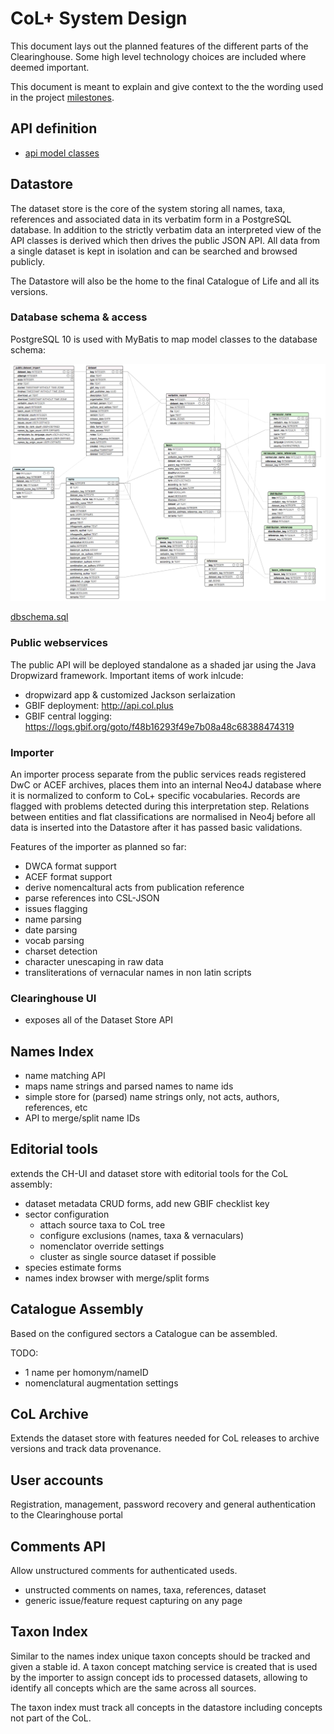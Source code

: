 # CoL+ System Design

This document lays out the planned features of the different parts of the Clearinghouse.
Some high level technology choices are included where deemed important.

This document is meant to explain and give context to the the wording used 
in the project [milestones](https://github.com/Sp2000/colplus/milestones?direction=asc&sort=due_date).



## API definition

- [api model classes](https://github.com/Sp2000/colplus-backend/tree/master/colplus-api) 


## Datastore
The dataset store is the core of the system storing all names, taxa, references and associated data in its verbatim form in a PostgreSQL database.
In addition to the strictly verbatim data an interpreted view of the API classes is derived which then drives the public JSON API. 
All data from a single dataset is kept in isolation and can be searched and browsed publicly.

The Datastore will also be the home to the final Catalogue of Life and all its versions.


### Database schema & access
PostgreSQL 10 is used with MyBatis to map model classes to the database schema:

![db schema](dbschema.png)

[dbschema.sql](https://github.com/Sp2000/colplus-backend/blob/master/colplus-dao/src/main/resources/org/col/db/dbschema.sql)



### Public webservices
The public API will be deployed standalone as a shaded jar using the Java Dropwizard framework.
Important items of work inlcude:

- dropwizard app & customized Jackson serlaization
- GBIF deployment: http://api.col.plus
- GBIF central logging: https://logs.gbif.org/goto/f48b16293f49e7b08a48c68388474319


### Importer
An importer process separate from the public services reads registered DwC or ACEF archives, places them into an internal Neo4J database where it is normalized to conform to CoL+ specific vocabularies.
Records are flagged with problems detected during this interpretation step. 
Relations between entities and flat classifications are normalised in Neo4j before all data is inserted into the Datastore after it has passed basic validations.

Features of the importer as planned so far:

- DWCA format support
- ACEF format support
- derive nomencaltural acts from publication reference
- parse references into CSL-JSON
- issues flagging
- name parsing
- date parsing
- vocab parsing
- charset detection
- character unescaping in raw data
- transliterations of vernacular names in non latin scripts


### Clearinghouse UI 
- exposes all of the Dataset Store API


## Names Index
- name matching API
- maps name strings and parsed names to name ids
- simple store for (parsed) name strings only, not acts, authors, references, etc
- API to merge/split name IDs



## Editorial tools
extends the CH-UI and dataset store with editorial tools for the CoL assembly:

- dataset metadata CRUD forms, add new GBIF checklist key
- sector configuration
  - attach source taxa to CoL tree
  - configure exclusions (names, taxa & vernaculars)
  - nomenclator override settings
  - cluster as single source dataset if possible
- species estimate forms
- names index browser with merge/split forms



## Catalogue Assembly
Based on the configured sectors a Catalogue can be assembled.

TODO:
- 1 name per homonym/nameID
- nomenclatural augmentation settings



## CoL Archive
Extends the dataset store with features needed for CoL releases
to archive versions and track data provenance.


## User accounts
Registration, management, password recovery and general authentication to the Clearinghouse portal


## Comments API
Allow unstructured comments for authenticated useds.

- unstructed comments on names, taxa, references, dataset
- generic issue/feature request capturing on any page


## Taxon Index
Similar to the names index unique taxon concepts should be tracked and given a stable id.
A taxon concept matching service is created that is used by the importer to assign concept ids to processed datasets, 
allowing to identify all concepts which are the same across all sources.

The taxon index must track all concepts in the datastore including concepts not part of the CoL.
